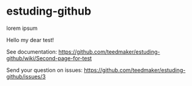 # estuding-github
lorem ipsum

Hello my dear test!



See documentation: https://github.com/teedmaker/estuding-github/wiki/Second-page-for-test

Send your question on issues: https://github.com/teedmaker/estuding-github/issues/3
